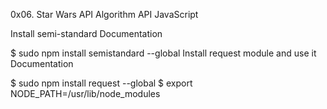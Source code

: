 0x06. Star Wars API
Algorithm
API
JavaScript


Install semi-standard
Documentation

$ sudo npm install semistandard --global
Install request module and use it
Documentation

$ sudo npm install request --global
$ export NODE_PATH=/usr/lib/node_modules



